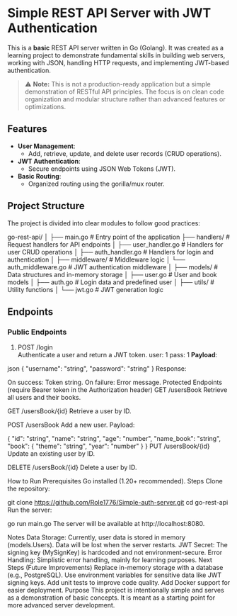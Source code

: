 # Simple REST API Server with JWT Authentication

This is a **basic** REST API server written in Go (Golang). It was created as a learning project to demonstrate fundamental skills in building web servers, working with JSON, handling HTTP requests, and implementing JWT-based authentication.

> ⚠️ **Note:** This is not a production-ready application but a simple demonstration of RESTful API principles. The focus is on clean code organization and modular structure rather than advanced features or optimizations.

## Features

- **User Management**: 
  - Add, retrieve, update, and delete user records (CRUD operations).
- **JWT Authentication**: 
  - Secure endpoints using JSON Web Tokens (JWT).
- **Basic Routing**: 
  - Organized routing using the gorilla/mux router.

## Project Structure

The project is divided into clear modules to follow good practices:

go-rest-api/ │ ├── main.go # Entry point of the application ├── handlers/ # Request handlers for API endpoints │ ├── user_handler.go # Handlers for user CRUD operations │ ├── auth_handler.go # Handlers for login and authentication │ ├── middleware/ # Middleware logic │ └── auth_middleware.go # JWT authentication middleware │ ├── models/ # Data structures and in-memory storage │ ├── user.go # User and book models │ ├── auth.go # Login data and predefined user │ ├── utils/ # Utility functions │ └── jwt.go # JWT generation logic 


## Endpoints

### Public Endpoints
1. POST /login  
   Authenticate a user and return a JWT token.
   user: 1
   pass: 1 
   **Payload**:
   
json
   {
       "username": "string",
       "password": "string"
   }
Response:

On success: Token string.
On failure: Error message.
Protected Endpoints (require Bearer token in the Authorization header)
GET /usersBook
Retrieve all users and their books.

GET /usersBook/{id}
Retrieve a user by ID.

POST /usersBook
Add a new user.
Payload:

{
    "id": "string",
    "name": "string",
    "age": "number",
    "name_book": "string",
    "book": {
        "theme": "string",
        "year": "number"
    }
}
PUT /usersBook/{id}
Update an existing user by ID.

DELETE /usersBook/{id}
Delete a user by ID.

How to Run
Prerequisites
Go installed (1.20+ recommended).
Steps
Clone the repository:

git clone https://github.com/Role1776/Simple-auth-server.git
cd go-rest-api
Run the server:

go run main.go
The server will be available at http://localhost:8080.

Notes
Data Storage: Currently, user data is stored in memory (models.Users). Data will be lost when the server restarts.
JWT Secret: The signing key (MySignKey) is hardcoded and not environment-secure.
Error Handling: Simplistic error handling, mainly for learning purposes.
Next Steps (Future Improvements)
Replace in-memory storage with a database (e.g., PostgreSQL).
Use environment variables for sensitive data like JWT signing keys.
Add unit tests to improve code quality.
Add Docker support for easier deployment.
Purpose
This project is intentionally simple and serves as a demonstration of basic concepts. It is meant as a starting point for more advanced server development.
